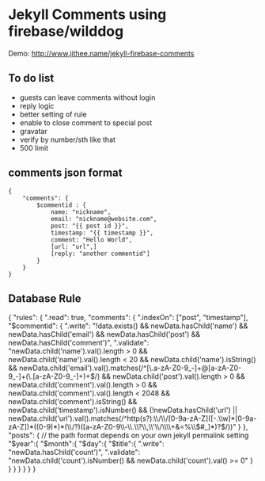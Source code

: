 # Jekyll Comments using firebase/wilddog #

Demo: http://www.jithee.name/jekyll-firebase-comments

## To do list
- guests can leave comments without login
- reply logic
- better setting of rule
- enable to close comment to special post
- gravatar
- verify by number/sth like that
- 500 limit

## comments json format ##

    
    {
        "comments": {
            $commentid : {
                name: "nickname",
                email: "nickname@website.com",
                post: "{{ post id }}",
                timestamp: "{{ timestamp }}",
                comment: "Hello World",
                [url: "url",]
                [reply: "another commentid"]
            }
        }
    }

## Database Rule ##

  {
    "rules": {
      ".read": true,
      "comments": {
        ".indexOn": ["post", "timestamp"],
        "$commentid": {
          ".write": "!data.exists() && newData.hasChild('name') && newData.hasChild('email') && newData.hasChild('post') && newData.hasChild('comment')",
          ".validate": "newData.child('name').val().length > 0 && newData.child('name').val().length < 20 && newData.child('name').isString() && newData.child('email').val().matches(/^[\\.a-zA-Z0-9_-]+@[a-zA-Z0-9_-]+(\\.[a-zA-Z0-9_-]+)+$/) && newData.child('post').val().length > 0 && newData.child('comment').val().length > 0 && newData.child('comment').val().length < 2048 && newData.child('comment').isString() && newData.child('timestamp').isNumber() && (!newData.hasChild('url') || newData.child('url').val().matches(/^http(s?):\\/\\/[0-9a-zA-Z]([-.\\w]*[0-9a-zA-Z])*((0-9)*)*(\\/?)([a-zA-Z0-9\\-\\.\\?\\,\\'\\/\\\\+&=%\\$#_]*)?$/))"
        }
      },
      "posts": {
        // the path format depends on your own jekyll permalink setting
        "$year":{
          "$month":{
            "$day":{
              "$title":{
                ".write": "newData.hasChild('count')",
                ".validate": "newData.child('count').isNumber() && newData.child('count').val() >= 0"
              }
            }
          }
        }
      }
    }
  }


